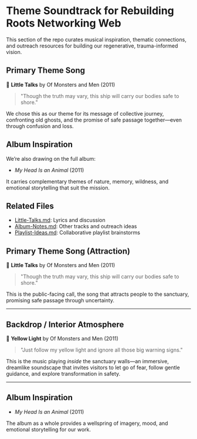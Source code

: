 # Theme Soundtrack for Rebuilding Roots Networking Web

This section of the repo curates musical inspiration, thematic connections, and outreach resources for building our regenerative, trauma-informed vision.

## Primary Theme Song
🎵 **Little Talks** by Of Monsters and Men (2011)

> "Though the truth may vary, this ship will carry our bodies safe to shore."

We chose this as our theme for its message of collective journey, confronting old ghosts, and the promise of safe passage together—even through confusion and loss.

## Album Inspiration
We’re also drawing on the full album:
- *My Head Is an Animal* (2011)

It carries complementary themes of nature, memory, wildness, and emotional storytelling that suit the mission.

## Related Files
- [Little-Talks.md](./Little-Talks.md): Lyrics and discussion
- [Album-Notes.md](./Album-Notes.md): Other tracks and outreach ideas
- [Playlist-Ideas.md](./Playlist-Ideas.md): Collaborative playlist brainstorms

## Primary Theme Song (Attraction)
🎵 **Little Talks** by Of Monsters and Men (2011)

> "Though the truth may vary, this ship will carry our bodies safe to shore."

This is the public-facing call, the song that attracts people to the sanctuary, promising safe passage through uncertainty.

---

## Backdrop / Interior Atmosphere
🎵 **Yellow Light** by Of Monsters and Men (2011)

> "Just follow my yellow light and ignore all those big warning signs."

This is the music playing *inside* the sanctuary walls—an immersive, dreamlike soundscape that invites visitors to let go of fear, follow gentle guidance, and explore transformation in safety.

---

## Album Inspiration
- *My Head Is an Animal* (2011)

The album as a whole provides a wellspring of imagery, mood, and emotional storytelling for our work.
